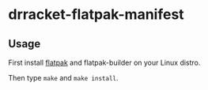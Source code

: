 # drracket-flatpak-manifest

## Usage

First install [flatpak](http://flatpak.org/) and flatpak-builder on your Linux distro.

Then type `make` and `make install`.

